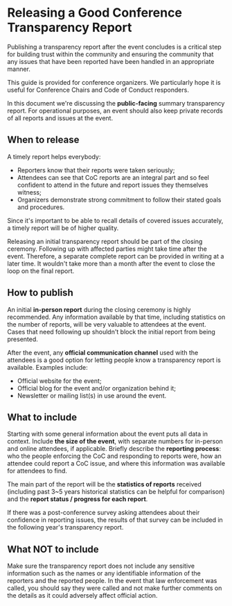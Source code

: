 # Releasing a Good Conference Transparency Report

Publishing a transparency report after the event concludes is a critical step for building trust within the community and ensuring the community that any issues that have been reported have been handled in an appropriate manner.

This guide is provided for conference organizers. We particularly hope it is useful for Conference Chairs and Code of Conduct responders.

In this document we're discussing the **public-facing** summary transparency report. For operational purposes, an event should also keep private records of all reports and issues at the event.


## When to release

A timely report helps everybody:

- Reporters know that their reports were taken seriously;
- Attendees can see that CoC reports are an integral part and so feel confident to attend in the future and report issues they themselves witness;
- Organizers demonstrate strong commitment to follow their stated goals and procedures.

Since it's important to be able to recall details of covered issues accurately, a timely report will be of higher quality.

Releasing an initial transparency report should be part of the closing ceremony. Following up with affected parties might take time after the event. Therefore, a separate complete report can be provided in writing at a later time. It wouldn't take more than a month after the event to close the loop on the final report.


## How to publish

An initial **in-person report** during the closing ceremony is highly recommended. Any information available by that time, including statistics on the number of reports, will be very valuable to attendees at the event. Cases that need following up shouldn't block the initial report from being presented.

After the event, any **official communication channel** used with the attendees is a good option for letting people know a transparency report is available. Examples include:

- Official website for the event;
- Official blog for the event and/or organization behind it;
- Newsletter or mailing list(s) in use around the event.


## What to include

Starting with some general information about the event puts all data in context. Include **the size of the event**, with separate numbers for in-person and online attendees, if applicable. Briefly describe the **reporting process**: who the people enforcing the CoC and responding to reports were, how an attendee could report a CoC issue, and where this information was available for attendees to find.

The main part of the report will be the **statistics of reports** received (including past 3~5 years historical statistics can be helpful for comparison) and the **report status / progress for each report**.

If there was a post-conference survey asking attendees about their confidence in reporting issues, the results of that survey can be included in the following year's transparency report.


## What **NOT** to include

Make sure the transparency report does not include any sensitive information such as the names or any identifiable information of the reporters and the reported people. In the event that law enforcement was called, you should say they were called and not make further comments on the details as it could adversely affect official action. 
